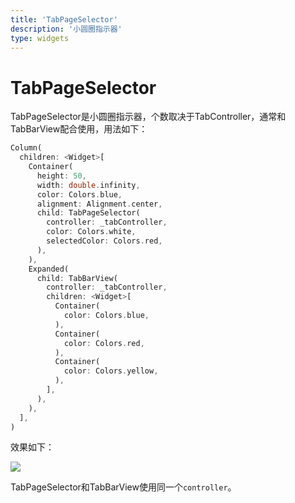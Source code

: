 ```yaml
---
title: 'TabPageSelector'
description: '小圆圈指示器'
type: widgets
---
```




# TabPageSelector

TabPageSelector是小圆圈指示器，个数取决于TabController，通常和TabBarView配合使用，用法如下：

```dart
Column(
  children: <Widget>[
    Container(
      height: 50,
      width: double.infinity,
      color: Colors.blue,
      alignment: Alignment.center,
      child: TabPageSelector(
        controller: _tabController,
        color: Colors.white,
        selectedColor: Colors.red,
      ),
    ),
    Expanded(
      child: TabBarView(
        controller: _tabController,
        children: <Widget>[
          Container(
            color: Colors.blue,
          ),
          Container(
            color: Colors.red,
          ),
          Container(
            color: Colors.yellow,
          ),
        ],
      ),
    ),
  ],
)
```

效果如下：

![](http://img.laomengit.com/TabPageSelector_1.gif)



TabPageSelector和TabBarView使用同一个`controller`。


